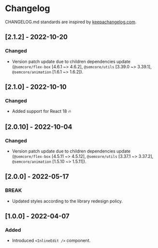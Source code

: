 # Changelog

CHANGELOG.md standards are inspired by [keepachangelog.com](https://keepachangelog.com/en/1.0.0/).

## [2.1.2] - 2022-10-20

### Changed

- Version patch update due to children dependencies update (`@semcore/flex-box` [4.6.1 ~> 4.6.2], `@semcore/utils` [3.39.0 ~> 3.39.1], `@semcore/animation` [1.6.1 ~> 1.6.2]).

## [2.1.0] - 2022-10-10

### Changed

- Added support for React 18 🔥

## [2.0.10] - 2022-10-04

### Changed

- Version patch update due to children dependencies update (`@semcore/flex-box` [4.5.11 ~> 4.5.12], `@semcore/utils` [3.37.1 ~> 3.37.2], `@semcore/animation` [1.5.10 ~> 1.5.11]).

## [2.0.0] - 2022-05-17

### BREAK

- Updated styles according to the library redesign policy.

## [1.0.0] - 2022-04-07

### Added

- Introduced `<InlineEdit />` component.
